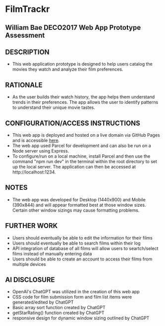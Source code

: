 # FilmTrackr
## William Bae DECO2017 Web App Prototype Assessment

## DESCRIPTION
* This web application prototype is designed to help users catalog the movies they watch and analyze their film preferences.

## RATIONALE
* As the user builds their watch history, the app helps them understand trends in their preferences. The app allows the user to identify patterns to understand their unique movie tastes.

## CONFIGURATION/ACCESS INSTRUCTIONS
* This web app is deployed and hosted on a live domain via GitHub Pages and is accessible [here](https://whb20.github.io/wbae0994-tracker/).
* The web app used Parcel for development and can also be run on a Node server using Express.
* To configure/run on a local machine, install Parcel and then use the command "npm run dev" in the terminal within the root directory to set up the local server. The application can then be accessed at http://localhost:1234.

## NOTES
* The web app was developed for Desktop (1440x900) and Mobile (390x844) and will appear formatted best at those window sizes. Certain other window sizings may cause formatting problems.

## FURTHER WORK
* Users should eventually be able to edit the information for their films
* Users should eventually be able to search films within their log
* API integration of database of all films will allow users to seartch/select films instead of manually entering data
* Users should be able to create an account to access their films from multiple devices

## AI DISCLOSURE
* OpenAI's ChatGPT was utilized in the creation of this web app
* CSS code for film submission form and film list items were generated/edited by ChatGPT
* Basic array sort function created by ChatGPT
* getStarRating() function created by ChatGPT
* responsive design for dynamic window sizing outlined by ChatGPT

